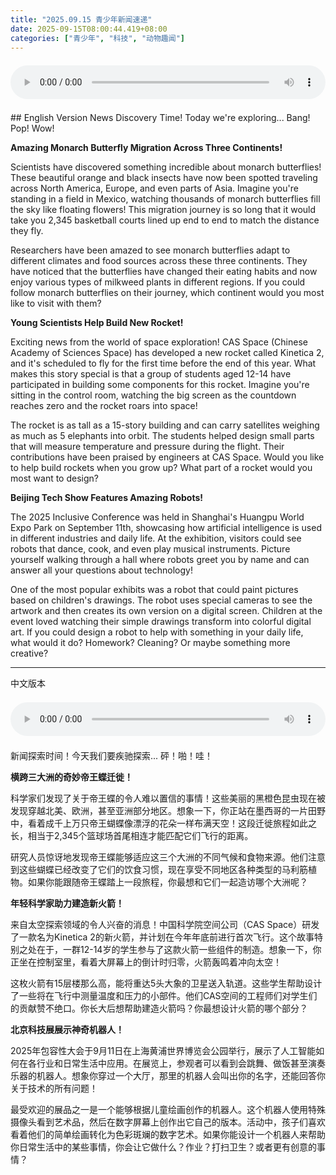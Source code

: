 ```yaml
---
title: "2025.09.15 青少年新闻速递"
date: 2025-09-15T08:00:44.419+08:00
categories: ["青少年", "科技", "动物趣闻"]
---
```

<audio controls style="width: 100%; max-width: 900px; margin: 1.5em 0; display: block;">
<source src="/mp3/teen_news/20250915.en.wav" type="audio/wav">
</audio>
## English Version
News Discovery Time! Today we're exploring... Bang! Pop! Wow!

**Amazing Monarch Butterfly Migration Across Three Continents!**

Scientists have discovered something incredible about monarch butterflies! These beautiful orange and black insects have now been spotted traveling across North America, Europe, and even parts of Asia. Imagine you're standing in a field in Mexico, watching thousands of monarch butterflies fill the sky like floating flowers! This migration journey is so long that it would take you 2,345 basketball courts lined up end to end to match the distance they fly.

Researchers have been amazed to see monarch butterflies adapt to different climates and food sources across these three continents. They have noticed that the butterflies have changed their eating habits and now enjoy various types of milkweed plants in different regions. If you could follow monarch butterflies on their journey, which continent would you most like to visit with them?

**Young Scientists Help Build New Rocket!**

Exciting news from the world of space exploration! CAS Space (Chinese Academy of Sciences Space) has developed a new rocket called Kinetica 2, and it's scheduled to fly for the first time before the end of this year. What makes this story special is that a group of students aged 12-14 have participated in building some components for this rocket. Imagine you're sitting in the control room, watching the big screen as the countdown reaches zero and the rocket roars into space!

The rocket is as tall as a 15-story building and can carry satellites weighing as much as 5 elephants into orbit. The students helped design small parts that will measure temperature and pressure during the flight. Their contributions have been praised by engineers at CAS Space. Would you like to help build rockets when you grow up? What part of a rocket would you most want to design?

**Beijing Tech Show Features Amazing Robots!**

The 2025 Inclusive Conference was held in Shanghai's Huangpu World Expo Park on September 11th, showcasing how artificial intelligence is used in different industries and daily life. At the exhibition, visitors could see robots that dance, cook, and even play musical instruments. Picture yourself walking through a hall where robots greet you by name and can answer all your questions about technology!

One of the most popular exhibits was a robot that could paint pictures based on children's drawings. The robot uses special cameras to see the artwork and then creates its own version on a digital screen. Children at the event loved watching their simple drawings transform into colorful digital art. If you could design a robot to help with something in your daily life, what would it do? Homework? Cleaning? Or maybe something more creative?

---
中文版本
<audio controls style="width: 100%; max-width: 900px; margin: 1.5em 0; display: block;">
    <source src="/mp3/teen_news/20250915.cn.wav"
  type="audio/wav">
  </audio>
新闻探索时间！今天我们要疾驰探索... 砰！啪！哇！

**横跨三大洲的奇妙帝王蝶迁徙！**

科学家们发现了关于帝王蝶的令人难以置信的事情！这些美丽的黑橙色昆虫现在被发现穿越北美、欧洲，甚至亚洲部分地区。想象一下，你正站在墨西哥的一片田野中，看着成千上万只帝王蝴蝶像漂浮的花朵一样布满天空！这段迁徙旅程如此之长，相当于2,345个篮球场首尾相连才能匹配它们飞行的距离。

研究人员惊讶地发现帝王蝶能够适应这三个大洲的不同气候和食物来源。他们注意到这些蝴蝶已经改变了它们的饮食习惯，现在享受不同地区各种类型的马利筋植物。如果你能跟随帝王蝶踏上一段旅程，你最想和它们一起造访哪个大洲呢？

**年轻科学家助力建造新火箭！**

来自太空探索领域的令人兴奋的消息！中国科学院空间公司（CAS Space）研发了一款名为Kinetica 2的新火箭，并计划在今年年底前进行首次飞行。这个故事特别之处在于，一群12-14岁的学生参与了这款火箭一些组件的制造。想象一下，你正坐在控制室里，看着大屏幕上的倒计时归零，火箭轰鸣着冲向太空！

这枚火箭有15层楼那么高，能将重达5头大象的卫星送入轨道。这些学生帮助设计了一些将在飞行中测量温度和压力的小部件。他们CAS空间的工程师们对学生们的贡献赞不绝口。你长大后想帮助建造火箭吗？你最想设计火箭的哪个部分？

**北京科技展展示神奇机器人！**

2025年包容性大会于9月11日在上海黄浦世界博览会公园举行，展示了人工智能如何在各行业和日常生活中应用。在展览上，参观者可以看到会跳舞、做饭甚至演奏乐器的机器人。想象你穿过一个大厅，那里的机器人会叫出你的名字，还能回答你关于技术的所有问题！

最受欢迎的展品之一是一个能够根据儿童绘画创作的机器人。这个机器人使用特殊摄像头看到艺术品，然后在数字屏幕上创作出它自己的版本。活动中，孩子们喜欢看着他们的简单绘画转化为色彩斑斓的数字艺术。如果你能设计一个机器人来帮助你日常生活中的某些事情，你会让它做什么？作业？打扫卫生？或者更有创意的事情？